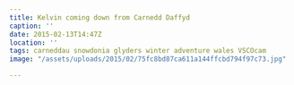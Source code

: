 ```yaml
---
title: Kelvin coming down from Carnedd Daffyd
caption: ''
date: 2015-02-13T14:47Z
location: ''
tags: carneddau snowdonia glyders winter adventure wales VSCOcam
image: "/assets/uploads/2015/02/75fc8bd87ca611a144ffcbd794f97c73.jpg"

---
```

